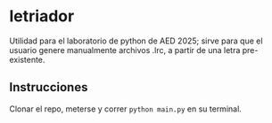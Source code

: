 # letriador

Utilidad para el laboratorio de python de AED 2025; sirve para que el usuario genere manualmente archivos .lrc, a partir de una letra pre-existente.

## Instrucciones

Clonar el repo, meterse y correr `python main.py` en su terminal.
